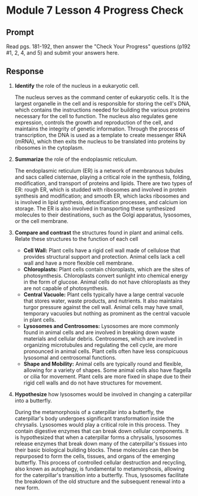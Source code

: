 # Module 7 Lesson 4 Progress Check

## Prompt

Read pgs. 181-192, then answer the "Check Your Progress" questions (p192 #1, 2, 4, and 5) and submit your answers here.

## Response

1. **Identify** the role of the nucleus in a eukaryotic cell.

    The nucleus serves as the command center of eukaryotic cells. It is the largest organelle in the cell and is responsible for storing the cell's DNA, which contains the instructions needed for building the various proteins necessary for the cell to function. The nucleus also regulates gene expression, controls the growth and reproduction of the cell, and maintains the integrity of genetic information. Through the process of transcription, the DNA is used as a template to create messenger RNA (mRNA), which then exits the nucleus to be translated into proteins by ribosomes in the cytoplasm.

2. **Summarize** the role of the endoplasmic reticulum.

    The endoplasmic reticulum (ER) is a network of membranous tubules and sacs called cisternae, playing a critical role in the synthesis, folding, modification, and transport of proteins and lipids. There are two types of ER: rough ER, which is studded with ribosomes and involved in protein synthesis and modification; and smooth ER, which lacks ribosomes and is involved in lipid synthesis, detoxification processes, and calcium ion storage. The ER is also involved in transporting these synthesized molecules to their destinations, such as the Golgi apparatus, lysosomes, or the cell membrane.

3. **Compare and contrast** the structures found in plant and animal cells. Relate these structures to the function of each cell

    - **Cell Wall:** Plant cells have a rigid cell wall made of cellulose that provides structural support and protection. Animal cells lack a cell wall and have a more flexible cell membrane.
    - **Chloroplasts:** Plant cells contain chloroplasts, which are the sites of photosynthesis. Chloroplasts convert sunlight into chemical energy in the form of glucose. Animal cells do not have chloroplasts as they are not capable of photosynthesis.
    - **Central Vacuole:** Plant cells typically have a large central vacuole that stores water, waste products, and nutrients. It also maintains turgor pressure against the cell wall. Animal cells may have small, temporary vacuoles but nothing as prominent as the central vacuole in plant cells.
    - **Lysosomes and Centrosomes:** Lysosomes are more commonly found in animal cells and are involved in breaking down waste materials and cellular debris. Centrosomes, which are involved in organizing microtubules and regulating the cell cycle, are more pronounced in animal cells. Plant cells often have less conspicuous lysosomal and centrosomal functions.
    - **Shape and Mobility:** Animal cells are typically round and flexible, allowing for a variety of shapes. Some animal cells also have flagella or cilia for movement. Plant cells are more fixed in shape due to their rigid cell walls and do not have structures for movement.

4. **Hypothesize** how lysosomes would be involved in changing a caterpillar into a butterfly.

    During the metamorphosis of a caterpillar into a butterfly, the caterpillar's body undergoes significant transformation inside the chrysalis. Lysosomes would play a critical role in this process. They contain digestive enzymes that can break down cellular components. It is hypothesized that when a caterpillar forms a chrysalis, lysosomes release enzymes that break down many of the caterpillar's tissues into their basic biological building blocks. These molecules can then be repurposed to form the cells, tissues, and organs of the emerging butterfly. This process of controlled cellular destruction and recycling, also known as autophagy, is fundamental to metamorphosis, allowing for the caterpillar's transition into a butterfly. Thus, lysosomes facilitate the breakdown of the old structure and the subsequent renewal into a new form.
